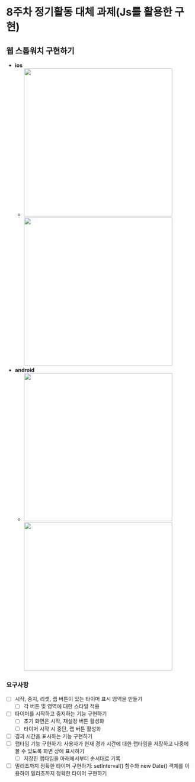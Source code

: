 # 8주차 정기활동 대체 과제(Js를 활용한 구현)

## 웹 스톱워치 구현하기

- **ios**
  - <img src="https://user-images.githubusercontent.com/106325839/235596078-0dafce73-db94-45ef-8308-96a30c21d107.png" height = "400px"> <img src="https://user-images.githubusercontent.com/106325839/235596078-0dafce73-db94-45ef-8308-96a30c21d107.png" height = "400px">
- **android**
  - <img src="https://user-images.githubusercontent.com/106325839/235596713-1260b4ba-b6f3-4eec-af8c-7e31c0d6c052.jpeg" height="400px"> <img src="https://user-images.githubusercontent.com/106325839/235596690-cc2de5d6-db42-483f-8cc6-388236e2776d.jpeg" height="400px">
### 요구사항
- [ ] 시작, 중지, 리셋, 랩 버튼이 있는 타이머 표시 영역을 만들기
  - [ ] 각 버튼 및 영역에 대한 스타일 적용
- [ ] 타이머를 시작하고 중지하는 기능 구현하기
  - [ ] 초기 화면은 시작, 재설정 버튼 활성화
  - [ ] 타이머 시작 시 중단, 랩 버튼 활성화
- [ ] 경과 시간을 표시하는 기능 구현하기 
- [ ] 랩타임 기능 구현하기: 사용자가 현재 경과 시간에 대한 랩타임을 저장하고 나중에 볼 수 있도록 화면 상에 표시하기
  - [ ] 저장한 랩타임을 아래에서부터 순서대로 기록
- [ ] 밀리초까지 정확한 타이머 구현하기: setInterval() 함수와 new Date() 객체를 이용하여 밀리초까지 정확한 타이머 구현하기
